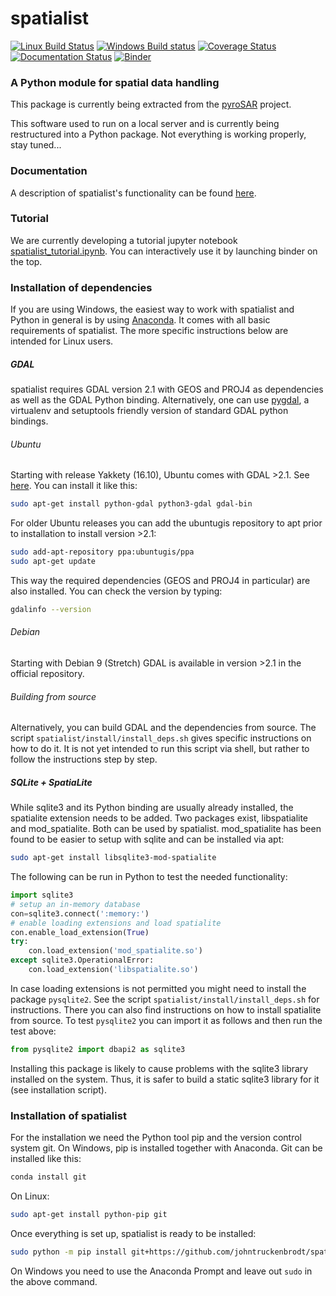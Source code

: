 # spatialist
[![Linux Build Status][1]][2] [![Windows Build status][3]][4] [![Coverage Status][5]][6] [![Documentation Status][7]][8] [![Binder][9]][10]

### A Python module for spatial data handling

This package is currently being extracted from the [pyroSAR](https://github.com/johntruckenbrodt/pyroSAR) project.

This software used to run on a local server and is currently being restructured into a Python package.
Not everything is working properly, stay tuned...

### Documentation
A description of spatialist's functionality can be found [here][8].

### Tutorial
We are currently developing a tutorial jupyter notebook [spatialist_tutorial.ipynb][11]. 
You can interactively use it by launching binder on the top.

### Installation of dependencies
If you are using Windows, the easiest way to work with spatialist and Python in general is by using 
[Anaconda](https://www.anaconda.com/download/). It comes with all basic requirements of spatialist.
The more specific instructions below are intended for Linux users.
##### GDAL
spatialist requires GDAL version 2.1 with GEOS and PROJ4 as dependencies as well as the GDAL Python binding. 
Alternatively, one can use <a href="https://github.com/nextgis/pygdal">pygdal</a>, 
a virtualenv and setuptools friendly version of standard GDAL python bindings.
###### Ubuntu
Starting with release Yakkety (16.10), Ubuntu comes with GDAL >2.1. 
See <a href="https://launchpad.net/ubuntu/yakkety/amd64/gdal-bin">here</a>. 
You can install it like this:
```bash
sudo apt-get install python-gdal python3-gdal gdal-bin
```
For older Ubuntu releases you can add the ubuntugis repository to apt prior to installation to install version >2.1:
```sh
sudo add-apt-repository ppa:ubuntugis/ppa
sudo apt-get update
```
This way the required dependencies (GEOS and PROJ4 in particular) are also installed.
You can check the version by typing:
```sh
gdalinfo --version
```
###### Debian
Starting with Debian 9 (Stretch) GDAL is available in version >2.1 in the official repository.
###### Building from source
Alternatively, you can build GDAL and the dependencies from source. The script `spatialist/install/install_deps.sh` 
gives specific instructions on how to do it. It is not yet intended to run this script via shell, but rather to 
follow the instructions step by step.
##### SQLite + SpatiaLite
While sqlite3 and its Python binding are usually already installed, the spatialite extension needs to be 
added. Two packages exist, libspatialite and mod_spatialite. Both can be used by spatialist.
mod_spatialite has been found to be easier to setup with sqlite and can be installed via apt:
```sh
sudo apt-get install libsqlite3-mod-spatialite
```

The following can be run in Python to test the needed functionality:
```Python
import sqlite3
# setup an in-memory database
con=sqlite3.connect(':memory:')
# enable loading extensions and load spatialite
con.enable_load_extension(True)
try:
    con.load_extension('mod_spatialite.so')
except sqlite3.OperationalError:
    con.load_extension('libspatialite.so')
```
In case loading extensions is not permitted you might need to install the package `pysqlite2`. 
See the script `spatialist/install/install_deps.sh` for instructions. 
There you can also find instructions on how to install spatialite from source.
To test `pysqlite2` you can import it as follows and then run the test above:
```Python
from pysqlite2 import dbapi2 as sqlite3
```
Installing this package is likely to cause problems with the sqlite3 library installed on the system. 
Thus, it is safer to build a static sqlite3 library for it (see installation script).
### Installation of spatialist
For the installation we need the Python tool pip and the version control system git. On Windows, pip is 
installed together with Anaconda. Git can be installed like this:
```bash
conda install git
```
On Linux:
```sh
sudo apt-get install python-pip git
```
Once everything is set up, spatialist is ready to be installed:
```sh
sudo python -m pip install git+https://github.com/johntruckenbrodt/spatialist.git
```
On Windows you need to use the Anaconda Prompt and leave out `sudo` in the above command.


[1]: https://www.travis-ci.org/johntruckenbrodt/spatialist.svg?branch=master
[2]: https://www.travis-ci.org/johntruckenbrodt/spatialist
[3]: https://ci.appveyor.com/api/projects/status/3nxj2nnmp21ig860?svg=true
[4]: https://ci.appveyor.com/project/johntruckenbrodt/spatialist
[5]: https://coveralls.io/repos/github/johntruckenbrodt/spatialist/badge.svg?branch=master
[6]: https://coveralls.io/github/johntruckenbrodt/spatialist?branch=master
[7]: https://readthedocs.org/projects/spatialist/badge/?version=latest
[8]: https://spatialist.readthedocs.io/en/latest/?badge=latest
[9]: https://mybinder.org/badge.svg
[10]: https://mybinder.org/v2/gh/johntruckenbrodt/spatialist/master?filepath=spatialist_tutorial.ipynb
[11]: https://github.com/johntruckenbrodt/spatialist/blob/master/spatialist_tutorial.ipynb